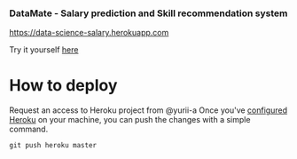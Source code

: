 ### DataMate - Salary prediction and Skill recommendation system
https://data-science-salary.herokuapp.com

Try it yourself [here](https://data-science-salary.herokuapp.com/)

# How to deploy
Request an access to Heroku project from @yurii-a
Once you've [configured Heroku](https://devcenter.heroku.com/articles/getting-started-with-python#set-up) on your machine, you can push the changes with a simple command.

`git push heroku master`
